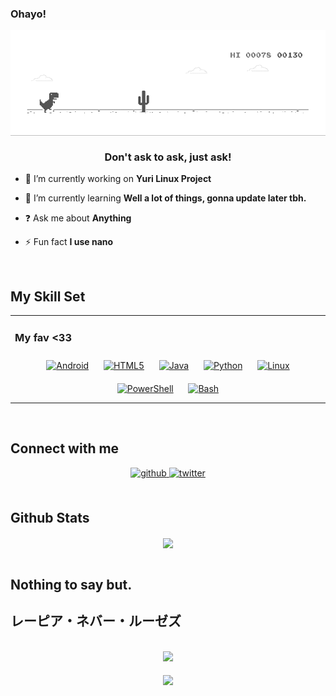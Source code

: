 

### Ohayo!  
<div align="center">
<img src="https://raw.githubusercontent.com/Katzuw/Katzuw/main/jump.gif" align="center" height="" width="600" />
</div>  
  

### <div align="center">Don't ask to ask, just ask!</div>  
  

- 🔭 I’m currently working on **Yuri Linux Project**  
  

- 🌱 I’m currently learning **Well a lot of things, gonna update later tbh.**  
  

- ❓ Ask me about **Anything**  
  

- ⚡ Fun fact **I use nano**  
  

<br/>  


## My Skill Set  
<table><tr><td valign="top" width="33%">



### My fav <33  
<div align="center">  
<a href="https://www.android.com/intl/en_in/" target="_blank"><img style="margin: 10px" src="https://profilinator.rishav.dev/skills-assets/android-original-wordmark.svg" alt="Android" height="50" /></a>  
<a href="https://en.wikipedia.org/wiki/HTML5" target="_blank"><img style="margin: 10px" src="https://profilinator.rishav.dev/skills-assets/html5-original-wordmark.svg" alt="HTML5" height="50" /></a>  
<a href="https://www.java.com/" target="_blank"><img style="margin: 10px" src="https://profilinator.rishav.dev/skills-assets/java-original-wordmark.svg" alt="Java" height="50" /></a>  
<a href="https://www.python.org/" target="_blank"><img style="margin: 10px" src="https://profilinator.rishav.dev/skills-assets/python-original.svg" alt="Python" height="50" /></a>  
<a href="https://www.linux.org/" target="_blank"><img style="margin: 10px" src="https://profilinator.rishav.dev/skills-assets/linux-original.svg" alt="Linux" height="50" /></a>  
<a href="https://docs.microsoft.com/en-us/powershell/" target="_blank"><img style="margin: 10px" src="https://profilinator.rishav.dev/skills-assets/powershell.png" alt="PowerShell" height="50" /></a>  
<a href="https://www.gnu.org/software/bash/" target="_blank"><img style="margin: 10px" src="https://profilinator.rishav.dev/skills-assets/gnu_bash-icon.svg" alt="Bash" height="50" /></a>  
</div>

</td></tr></table>  

<br/>  


## Connect with me  
<div align="center">
<a href="https://github.com/katzuw" target="_blank">
<img src=https://img.shields.io/badge/github-%2324292e.svg?&style=for-the-badge&logo=github&logoColor=white alt=github style="margin-bottom: 5px;" />
</a>
<a href="https://twitter.com/katzuww" target="_blank">
<img src=https://img.shields.io/badge/twitter-%2300acee.svg?&style=for-the-badge&logo=twitter&logoColor=white alt=twitter style="margin-bottom: 5px;" />
</a>  
</div>  
  

<br/>  


## Github Stats  
<div align="center"><img src="https://github-readme-stats.vercel.app/api?username=Katzuw&show_icons=true&count_private=true&hide_border=true" align="center" /></div>  

<br/>  


## Nothing to say but.
## レーピア・ネバー・ルーゼズ  
  

<br/>  

<div align="center"><img src="https://spotify-github-profile.vercel.app/api/view?uid=315ee7qh6rkuxwid7gewzp636kry&cover_image=true&theme=default&show_offline=false&background_color=121212&bar_color_cover=false" /></div>  

<br/>  

<div align="center">
<img src="https://komarev.com/ghpvc/?username=Katzuw&&style=flat-square" align="center" />
</div>  
  

<br/>  


<br />
